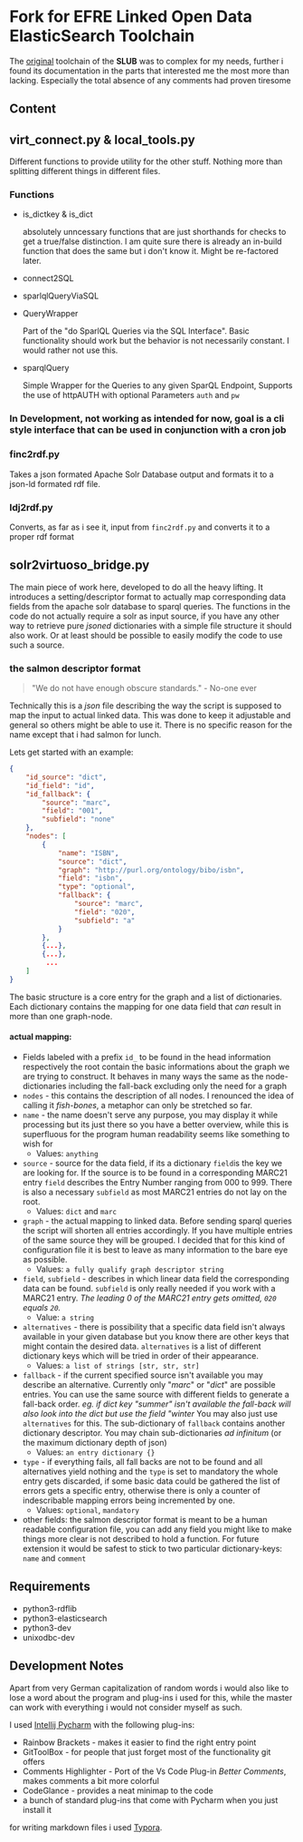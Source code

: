 # Fork for EFRE Linked Open Data ElasticSearch Toolchain

The [original](https://github.com/slub/efre-lod-elasticsearch-tools) toolchain of the **SLUB** was to complex for my needs, further i found its documentation
in the parts that interested me the most more than lacking. Especially the total absence of any 
comments had proven tiresome

## Content

## virt_connect.py & local_tools.py

Different functions to provide utility for the other stuff. Nothing more than splitting different things in different files.

### Functions

- is_dictkey & is_dict

  absolutely unncessary functions that are just shorthands for checks to get a true/false distinction. I am quite sure there is already an in-build function that does the same but i don't know it. Might be re-factored later.

- connect2SQL

- sparlqlQueryViaSQL

- QueryWrapper

  Part of the "do SparlQL Queries via the SQL Interface". Basic functionality should work but the behavior is not necessarily constant. I would rather not use this.

- sparqlQuery

  Simple Wrapper for the Queries to any given SparQL Endpoint, Supports the use of httpAUTH with optional Parameters `auth` and `pw`

### In Development, not working as intended for now, goal is a cli style interface that can be used in conjunction with a cron job

### finc2rdf.py

Takes a json formated Apache Solr Database output and formats it to a json-ld formated rdf file.

### ldj2rdf.py

Converts, as far as i see it, input from `finc2rdf.py` and converts it to a proper rdf format

## solr2virtuoso_bridge.py

The main piece of work here, developed to do all the heavy lifting. It introduces a setting/descriptor format to actually map corresponding data fields from the apache solr database to sparql queries. The functions in the code do not actually require a solr as input source, if you have any other way to retrieve pure _jsoned_ dictionaries with a simple file structure it should also work. Or at least should be possible to easily modify the code to use such a source.

### the salmon descriptor format

> "We do not have enough obscure standards." - No-one ever

Technically this is a _json_ file describing the way the script is supposed to map the input to actual linked data. This was done to keep it adjustable and general so others might be able to use it. There is no specific reason for the name except that i had salmon for lunch.

Lets get started with an example:

```json
{
    "id_source": "dict",
    "id_field": "id",
    "id_fallback": {
        "source": "marc",
        "field": "001",
        "subfield": "none"
    },
    "nodes": [
        {
            "name": "ISBN",
            "source": "dict",
            "graph": "http://purl.org/ontology/bibo/isbn",
            "field": "isbn",
            "type": "optional",
            "fallback": {
                "source": "marc",
                "field": "020",
                "subfield": "a"
            }
        },
        {...},
        {...},
         ...
    ]
}
```

The basic structure is a core entry for the graph and a list of dictionaries. Each dictionary contains the mapping for one data field that _can_ result in more than one graph-node.

#### actual mapping:

* Fields labeled with a prefix `id_` to be found in the head information respectively the root contain the basic informations about the graph we are trying to construct. It behaves in many ways the same as the node-dictionaries including the fall-back excluding only the need for a graph
* `nodes` - this contains the description of all nodes. I renounced the idea of calling it *fish-bones*, a metaphor can only be stretched so far.
* `name` - the name doesn't serve any purpose, you may display it while processing but its just there so you have a better overview, while this is superfluous for the program human readability seems like something to wish for
  * Values: `anything`
* `source` - source for the data field, if its a dictionary `field`is the key we are looking for. If the source is to be found in a corresponding MARC21 entry `field` describes the Entry Number ranging from 000 to 999. There is also a necessary `subfield` as most MARC21 entries do not lay on the root.
  * Values: `dict` and `marc`
* `graph` - the actual mapping to linked data. Before sending sparql queries the script will shorten all entries accordingly. If you have multiple entries of the same source they will be grouped. I decided that for this kind of configuration file it is best to leave as many information to the bare eye as possible.
  * Values: `a fully qualify graph descriptor string`
* `field`, `subfield` - describes in which linear data field the corresponding data can be found. `subfield` is only really needed if you work with a MARC21 entry. _The leading 0 of the MARC21 entry gets omitted, `020` equals `20`._
  * Value: `a string`
* `alternatives` - there is possibility that a specific data field isn't always available in your given database but you know there are other keys that might contain the desired data. `alternatives` is a list of different dictionary keys which will be tried in order of their appearance.
  * Values: `a list of strings [str, str, str]`
* `fallback` - if the current specified source isn't available you may describe an alternative. Currently only "_marc_" or "_dict_" are possible entries. You can use the same source with different fields to generate a fall-back order. _eg. if dict key "summer" isn't available the fall-back will also look into the dict but use the field "winter_ You may also just use `alternatives` for this.
  The sub-dictionary of `fallback` contains another dictionary descriptor. You may chain sub-dictionaries _ad infinitum_ (or the maximum dictionary depth of json)
  * Values: `an entry dictionary {}`
* `type` - if everything fails, all fall backs are not to be found and all alternatives yield nothing and the `type` is set to mandatory the whole entry gets discarded, if some basic data could be gathered the list of errors gets a specific entry, otherwise there is only a counter of indescribable mapping errors being incremented by one. 
  * Values: `optional`, `mandatory`
* other fields: the salmon descriptor format is meant to be a human readable configuration file, you can add any field you might like to make things more clear is not described to hold a function. For future extension it would be safest to stick to two particular dictionary-keys: `name` and `comment`
## Requirements

* python3-rdflib 
* python3-elasticsearch
* python3-dev
* unixodbc-dev

## Development Notes

Apart from very German capitalization of random words i would also like to lose a word about the program and plug-ins i used for this, while the master can work with everything i would not consider myself as such.

I used [Intellij Pycharm](https://www.jetbrains.com/pycharm/)  with the following plug-ins:

* Rainbow Brackets - makes it easier to find the right entry point
* GitToolBox - for people that just forget most of the functionality git offers
* Comments Highlighter - Port of the Vs Code Plug-in _Better Comments_, makes comments a bit more colorful
* CodeGlance - provides a neat minimap to the code
* a bunch of standard plug-ins that come with Pycharm when you just install it

for writing markdown files i used [Typora](https://typora.io/).

